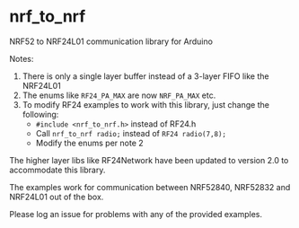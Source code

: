 # nrf_to_nrf
 NRF52 to NRF24L01 communication library for Arduino
 
 Notes:
 1. There is only a single layer buffer instead of a 3-layer FIFO like the NRF24L01
 2. The enums like `RF24_PA_MAX` are now `NRF_PA_MAX` etc.
 3. To modify RF24 examples to work with this library, just change the following:
     - `#include <nrf_to_nrf.h>` instead of RF24.h
     - Call `nrf_to_nrf radio;` instead of `RF24 radio(7,8);`
     - Modify the enums per note 2
     
The higher layer libs like RF24Network have been updated to version 2.0 to accommodate this library.

The examples work for communication between NRF52840, NRF52832 and NRF24L01 out of the box.

Please log an issue for problems with any of the provided examples.
